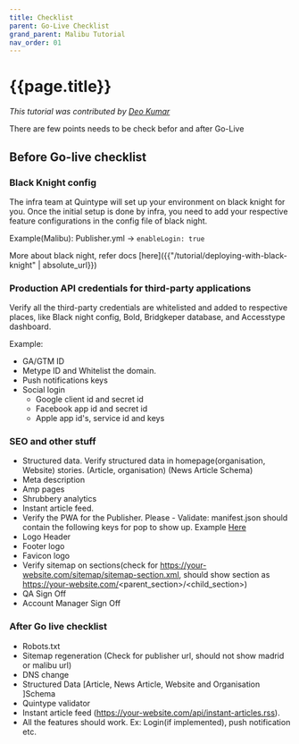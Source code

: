 ```yaml
---
title: Checklist
parent: Go-Live Checklist
grand_parent: Malibu Tutorial
nav_order: 01
---
```


# {{page.title}}

*This tutorial was contributed by [Deo Kumar](https://www.linkedin.com/in/deo-kumar)*

There are few points needs to be check befor and after Go-Live

## Before Go-live checklist

### Black Knight config

The infra team at Quintype will set up your environment on black knight for you. Once the initial setup is done by infra, you need to add your respective feature configurations in the config file of black night.

Example(Malibu): Publisher.yml -> `enableLogin: true`

More about black night, refer docs [here]({{"/tutorial/deploying-with-black-knight" | absolute_url}})

### Production API credentials for third-party applications

Verify all the third-party credentials are whitelisted and added to respective places, like Black night config, Bold, Bridgkeper database, and Accesstype dashboard.

Example:
- GA/GTM ID
- Metype ID and Whitelist the domain.
- Push notifications keys
- Social login
  - Google client id and secret id
  - Facebook app id and secret id
  - Apple app id's, service id and keys

### SEO and other stuff
- Structured data. Verify structured data in homepage(organisation, Website) stories. (Article, organisation) (News Article Schema)
- Meta description
- Amp pages
- Shrubbery analytics
- Instant article feed.
- Verify the PWA for the Publisher. Please - Validate: manifest.json should contain the following keys for pop to show up. Example [Here](https://github.com/quintype/malibu/wiki/Manifest-Json-Example) 
- Logo Header
- Footer logo
- Favicon logo
- Verify sitemap on sections(check for https://your-website.com/sitemap/sitemap-section.xml, should show section as https://your-website.com/<parent_section>/<child_section>)
- QA Sign Off
- Account Manager Sign Off

### After Go live checklist
- Robots.txt
- Sitemap regeneration (Check for publisher url, should not show madrid or malibu url)
- DNS change
- Structured Data [Article, News Article, Website and Organisation ]Schema
- Quintype validator
- Instant article feed (https://your-website.com/api/instant-articles.rss).
- All the features should work. Ex: Login(if implemented), push notification etc.
